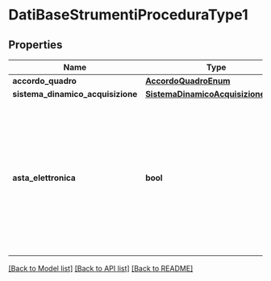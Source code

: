 # DatiBaseStrumentiProceduraType1

## Properties
Name | Type | Description | Notes
------------ | ------------- | ------------- | -------------
**accordo_quadro** | [**AccordoQuadroEnum**](AccordoQuadroEnum.md) |  | 
**sistema_dinamico_acquisizione** | [**SistemaDinamicoAcquisizioneEnum**](SistemaDinamicoAcquisizioneEnum.md) |  | 
**asta_elettronica** | **bool** | Strumenti per lo svolgimento delle procedure. Ricorso all&#x27;asta elettronica - corrisponde al campo bt-767 - Electronic Auction del TED | [optional] 

[[Back to Model list]](../README.md#documentation-for-models) [[Back to API list]](../README.md#documentation-for-api-endpoints) [[Back to README]](../README.md)

